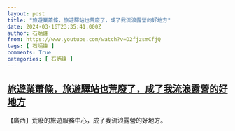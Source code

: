 ```yaml
---
layout: post
title: "旅遊業蕭條，旅遊驛站也荒廢了，成了我流浪露營的好地方"
date: 2024-03-16T23:35:41.000Z
author: 石炳鋒
from: https://www.youtube.com/watch?v=D2fjzsmCfjQ
tags: [ 石炳锋 ]
comments: True
categories: [ 石炳锋 ]
---
```

<!--1710632141000-->
[旅遊業蕭條，旅遊驛站也荒廢了，成了我流浪露營的好地方](https://www.youtube.com/watch?v=D2fjzsmCfjQ)
------

<div>
【廣西】荒廢的旅遊服務中心，成了我流浪露營的好地方。
</div>
